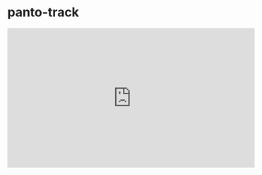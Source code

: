 # panto-track

<iframe width="560" height="315" src="https://www.youtube.com/embed/ze7EQbcH95E" frameborder="0" allow="accelerometer; autoplay; encrypted-media; gyroscope; picture-in-picture" allowfullscreen></iframe>
